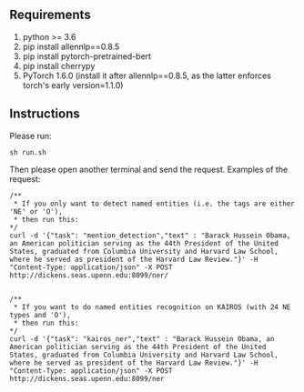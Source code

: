 ## Requirements
1. python >= 3.6
2. pip install allennlp==0.8.5
3. pip install pytorch-pretrained-bert
4. pip install cherrypy
5. PyTorch 1.6.0 (install it after allennlp==0.8.5, as the latter enforces torch's early version=1.1.0)

## Instructions
Please run:
```
sh run.sh
```
Then please open another terminal and send the request. Examples of the request:
```
/**
 * If you only want to detect named entities (i.e. the tags are either 'NE' or 'O'),
 * then run this:
*/
curl -d '{"task": "mention_detection","text" : "Barack Hussein Obama, an American politician serving as the 44th President of the United States, graduated from Columbia University and Harvard Law School, where he served as president of the Harvard Law Review."}' -H "Content-Type: application/json" -X POST http://dickens.seas.upenn.edu:8099/ner/


/**
 * If you want to do named entities recognition on KAIROS (with 24 NE types and 'O'),
 * then run this:
*/
curl -d '{"task": "kairos_ner","text" : "Barack Hussein Obama, an American politician serving as the 44th President of the United States, graduated from Columbia University and Harvard Law School, where he served as president of the Harvard Law Review."}' -H "Content-Type: application/json" -X POST http://dickens.seas.upenn.edu:8099/ner
```

